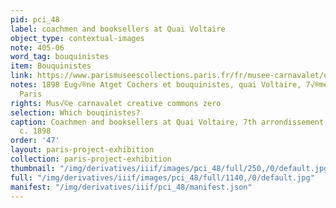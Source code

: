 ```yaml
---
pid: pci_48
label: coachmen and booksellers at Quai Voltaire
object_type: contextual-images
note: 405-06
word_tag: bouquinistes
item: Bouquinistes
link: https://www.parismuseescollections.paris.fr/fr/musee-carnavalet/oeuvres/cochers-et-bouquinistes-quai-voltaire-7eme-arrondissement-paris#infos-principales
notes: 1898 Eug√®ne Atget Cochers et bouquinistes, quai Voltaire, 7√®me arrondissement,
  Paris
rights: Mus√©e carnavalet creative commons zero
selection: Which bouqinistes?
caption: Coachmen and booksellers at Quai Voltaire, 7th arrondissement, Eugène Atget
  c. 1898
order: '47'
layout: paris-project-exhibition
collection: paris-project-exhibition
thumbnail: "/img/derivatives/iiif/images/pci_48/full/250,/0/default.jpg"
full: "/img/derivatives/iiif/images/pci_48/full/1140,/0/default.jpg"
manifest: "/img/derivatives/iiif/pci_48/manifest.json"
---
```

